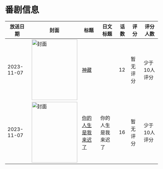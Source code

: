 # 番剧信息

|放送日期|封面|标题|日文标题|话数|评分|评分人数|
|---|---|---|---|---|---|---|
|2023-11-07|<img src="https://lain.bgm.tv/pic/cover/c/9d/91/295313_5iX8u.jpg" alt="封面" style="width:150px;height:200px;object-fit:cover;">|[神藏](https://bangumi.tv/subject/295313)||12|暂无评分|少于10人评分|
|2023-11-07|<img src="https://lain.bgm.tv/pic/cover/c/ac/40/452309_66S76.jpg" alt="封面" style="width:150px;height:200px;object-fit:cover;">|[你的人生是我来迟了](https://bangumi.tv/subject/452309)|你的人生是我来迟了|16|暂无评分|少于10人评分|
